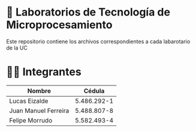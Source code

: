 # 🧪 Laboratorios de Tecnología de Microprocesamiento

Este repositorio contiene los archivos correspondientes a cada labarotario de la UC

# 👨‍💻 Integrantes

| Nombre               | Cédula        |
|----------------------|--------------|
| Lucas Eizalde        | 5.486.292-1  |
| Juan Manuel Ferreira | 5.488.807-8  |
| Felipe Morrudo       | 5.582.493-4  |
